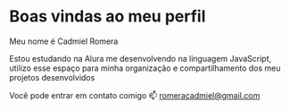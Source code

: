 # Boas vindas ao meu perfil 
Meu nome é Cadmiel Romera

Estou estudando na Alura
me desenvolvendo na linguagem JavaScript,
utilizo esse espaço para minha organização e compartilhamento dos meu projetos desenvolvidos

Você pode entrar em contato comigo 📫
romeracadmiel@gmail.com
